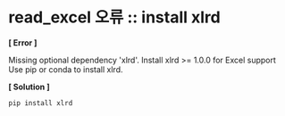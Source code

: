 # read_excel 오류 :: install xlrd
  
**[ Error ]**  
  
Missing optional dependency 'xlrd'. Install xlrd >= 1.0.0 for Excel support Use pip or conda to install xlrd.  



**[ Solution ]**

```
pip install xlrd  
```

